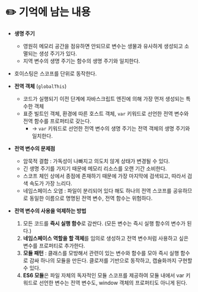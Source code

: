 # ✏️ 기억에 남는 내용
- **생명 주기**
  + 영원히 메모리 공간을 점유하면 안되므로 변수는 생물과 유사하게 생성되고 소멸되는 생성 주기가 있다. 
  + 지역 변수의 생명 주기는 함수의 생명 주기와 일치한다.
- 호이스팅은 스코프를 단위로 동작한다. 

- **전역 객체** (`globalThis`)
  + 코드가 실행되기 이전 단계에 자바스크립트 엔진에 의해 가장 먼저 생성되는 특수한 객체
  + 표준 빌트인 객체, 환경에 따른 호스트 객체, `var` 키워드로 선언한 전역 변수와 전역 함수를 프로퍼티로 갖는다.
    * -> `var` 키워드로 선언한 전역 변수의 생명 주기는 전역 객체의 생명 주기와 일치한다.

- **전역 변수의 문제점**
  + 암묵적 결합 : 가독성이 나빠지고 의도치 않게 상태가 변경될 수 있다.
  + 긴 생명 주기를 가지기 때문에 메모리 리소스를 오랜 기간 소비한다.
  + 스코프 체인 상에서 종점에 존재하기 때문에 가장 마지막에 검색되고, 따라서 검색 속도가 가장 느리다.
  + 네임스페이스 오염 : 파일이 분리되어 있다 해도 하나의 전역 스코프를 공유하므로 동일한 이름으로 명명된 전역 변수, 전역 함수는 위험하다.

- **전역 변수의 사용을 억제하는 방법**
  1. 모든 코드를 **즉시 실행 함수**로 감싼다. (모든 변수는 즉시 실행 함수의 변수가 된다.)
  2. **네임스페이스 역할을 할 객체**를 임의로 생성하고 전역 변수처럼 사용하고 싶은 변수를 프로퍼티로 추가한다.
  3. **모듈 패턴** : 클래스를 모방해서 관련이 있는 변수와 함수를 모아 즉시 실행 함수로 감싸 하나의 모듈을 만든다. 클로저를 기반으로 동작하고, 캡슐화까지 구현할 수 있다.
  4. **ES6 모듈**은 파일 자체의 독자적인 모듈 스코프를 제공하여 모듈 내에서 var 키워드로 선언한 변수는 전역 변수도, window 객체의 프로퍼티도 아니게 된다.
